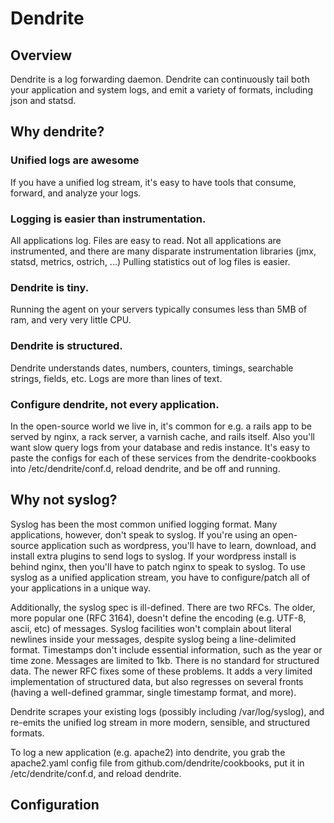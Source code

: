 # Dendrite

## Overview

Dendrite is a log forwarding daemon.  Dendrite can continuously tail both your application and system logs, and emit a variety of formats, including json and statsd.  

## Why dendrite?

### Unified logs are awesome

If you have a unified log stream, it's easy to have tools that consume, forward, and analyze your logs.

### Logging is easier than instrumentation.

All applications log.  Files are easy to read.  Not all applications are instrumented, and there are many disparate instrumentation libraries (jmx, statsd, metrics, ostrich, ...)  Pulling statistics out of log files is easier.

### Dendrite is tiny.

Running the agent on your servers typically consumes less than 5MB of ram, and very very little CPU.

### Dendrite is structured.

Dendrite understands dates, numbers, counters, timings, searchable strings, fields, etc.  Logs are more than lines of text.

### Configure dendrite, not every application.

In the open-source world we live in, it's common for e.g. a rails app to be served by nginx, a rack server, a varnish cache, and rails itself.  Also you'll want slow query logs from your database and redis instance.  It's easy to paste the configs for each of these services from the dendrite-cookbooks into /etc/dendrite/conf.d, reload dendrite, and be off and running.

## Why not syslog?

Syslog has been the most common unified logging format.  Many applications, however, don't speak to syslog.  If you're using an open-source application such as wordpress, you'll have to learn, download, and install extra plugins to send logs to syslog.  If your wordpress install is behind nginx, then you'll have to patch nginx to speak to syslog.  To use syslog as a unified application stream, you have to configure/patch all of your applications in a unique way.

Additionally, the syslog spec is ill-defined.  There are two RFCs.  The older, more popular one (RFC 3164), doesn't define the encoding (e.g. UTF-8, ascii, etc) of messages.  Syslog facilities won't complain about literal newlines inside your messages, despite syslog being a line-delimited format. Timestamps don't include essential information, such as the year or time zone.  Messages are limited to 1kb.  There is no standard for structured data.  The newer RFC fixes some of these problems.  It adds a very limited implementation of structured data, but also regresses on several fronts (having a well-defined grammar, single timestamp format, and more).

Dendrite scrapes your existing logs (possibly including /var/log/syslog), and re-emits the unified log stream in more modern, sensible, and structured formats.

To log a new application (e.g. apache2) into dendrite, you grab the apache2.yaml config file from github.com/dendrite/cookbooks, put it in /etc/dendrite/conf.d, and reload dendrite.


## Configuration

